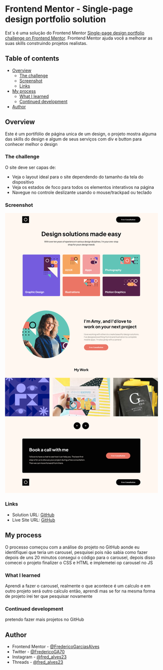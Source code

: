 # Frontend Mentor - Single-page design portfolio solution

Est´s é uma solução do Frontend Mentor [Single-page design portfolio challenge on Frontend Mentor](https://www.frontendmentor.io/challenges/singlepage-design-portfolio-2MMhyhfKVo). Frontend Mentor ajuda você a melhorar as suas skills construindo projetos realistas.

## Table of contents

-   [Overview](#overview)
    -   [The challenge](#the-challenge)
    -   [Screenshot](#screenshot)
    -   [Links](#links)
-   [My process](#my-process)
    -   [What I learned](#what-i-learned)
    -   [Continued development](#continued-development)
-   [Author](#author)

## Overview

Este é um portifólio de página unica de um design, o projeto mostra alguma das skills do design e algum de seus serviços com div e button para conhecer melhor o design

### The challenge

O site deve ser capas de:

-   Veja o layout ideal para o site dependendo do tamanho da tela do dispositivo
-   Veja os estados de foco para todos os elementos interativos na página
-   Navegue no controle deslizante usando o mouse/trackpad ou teclado

### Screenshot

![](./assets/images/Screenshot%202025-02-10%20at%2011-20-33%20Single-page-design-portifolio.png)

### Links

-   Solution URL: [GitHub](https://github.com/FredericoGarciasAlves/single-page-design-portifolio)
-   Live Site URL: [GitHub](https://fredericogarciasalves.github.io/single-page-design-portifolio/)

## My process

O processo começou com a análise do projeto no GitHub aonde eu identifiquei que teria um carousel, pesquisei pois não sabia como fazer depois de uns 20 minutos consegui o código para o carousel, depois disso comecei o projeto finalizer o CSS e HTML e implemetei op carousel no JS

### What I learned

Aprendi a fazer o carousel, realmente o que acontece é um calculo e em outro projeto será outro calculo então, aprendi mas se for na mesma forma de projeto irei ter que pesquisar novamente

### Continued development

pretendo fazer mais projetos no GitHub

## Author

-   Frontend Mentor - [@FredericoGarciasAlves](https://www.frontendmentor.io/profile/yourusername)
-   Twitter - [@FredericoGA70](https://x.com/FredericoGA70)
-   Instagram - [@fred_alves23](https://www.instagram.com/fred_alves23/)
-   Threads - [@fred_alves23](https://www.threads.net/@fred_alves23)
